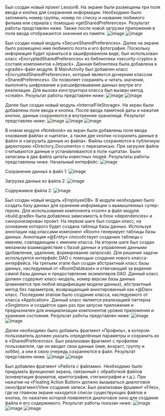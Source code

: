 Был создан новый проект Lesson6. На экране были размещены три поля ввода и кнопка для сохранения
информации. Необходимо было запомнить номер группы, номер по списку и название любимого фильма или сериала с помощью «getSharedPreferences». 
Результат работы представлен ниже. Также после новой загрузки приложения в поле ввода отображаются значения из памяти.
![image](https://github.com/user-attachments/assets/23e8ad59-bbca-4a82-8e8e-3ca74b18cb1b)
![image](https://github.com/user-attachments/assets/503bc4c5-feac-4966-afa0-8ccdcac15b61)

Был создан новый модуль «SecureSharedPreferences». Далее на экране было размещено имя любимого поэта и его фотография.
Поскольку информация будет храниться в зашифрованном виде, был использован класс «EncryptedSharedPreferences» из библиотеки «security-crypto» в составе компонентов «Jetpack». Данная библиотека была добавлена в «gradle»-файл модуля. 
В MainActivity был добавлен класс «EncryptedSharedPreferences», который является дочерним классом «SharedPreferences». Он позволяет сохранять и читать значения, выполнять шифрование и расшифровывание данных внутри его реализации. Для вызова конструктора класса был вызван метод «create».
Результат работы представлен ниже:
![image](https://github.com/user-attachments/assets/f2f517c5-3eca-4250-80ac-a6d55d34112d)
![image](https://github.com/user-attachments/assets/eecfbe65-9871-4d27-9b61-ac244898c698)

Далее был создан новый модуль «InternalFileStorage». На экран были добавлены поле ввода и кнопка. После ввода памятной даты и нажатия кнопки, данные сохраняются в внутреннее хранилище. Результат представлен ниже:
![image](https://github.com/user-attachments/assets/48d6eff5-411d-4680-be60-00d8ea3a6241)
![image](https://github.com/user-attachments/assets/a205a596-3084-4131-ab3d-d9eff3a35910)
![image](https://github.com/user-attachments/assets/6b98ec4a-3300-49fa-8d78-222e8ab109dd)

В новом модуле «Notebook» на экран были добавлены поля ввода «названия файла» и «цитата», а также две кнопки «сохранить данные в файл» и «загрузить данные из файла». Файлы сохраняются в публичную директорию «Directory_Documents» с перезаписью. При загрузке файла считываются данные и устанавливаются в поле «цитата». Были записаны в два файла цитаты известных людей. Результаты работы представлены ниже.
Начальный интерфейс:
![image](https://github.com/user-attachments/assets/6056c87f-6f3a-4d49-9ba5-bd49f8b1fac3)

Сохранение данных в файл 1:
![image](https://github.com/user-attachments/assets/b4c0acc2-4395-414a-aab0-917399f53941)

Загрузка данных из файла 2:
![image](https://github.com/user-attachments/assets/61c2e66a-b246-475d-9ffb-fc6f60c8a6c9)

Содержимое файла 2:
![image](https://github.com/user-attachments/assets/db672023-18a9-49f4-9a57-7a886823a3d8)

Был создан новый модуль «EmployeeDB». В модуле необходимо было создать базу данных для хранения информации о вымышленных супер-героях. Для использования компонента «room» в файл модуля «build.gradle» была добавлена зависимость в блок «dependencies» и синхронизирован проект.
На первом шаге был создан класс, на основании которого будет создана таблица базы данных. Используя аннотации над классами компонент «Room» генерирует таблицы базы данных. Аннотация «@Entity» способствует созданию таблицы с именем, совпадающим с именем класса.
На втором шаге был создан механизм взаимодействия с базой данных и управления данными (добавление, удаление, формирование запросов). Для решения задачи используется интерфейс DAO с помощью создания нового класса-интерфейса.
На третьем этапе был создан абстрактный класс базы данных, наследуемый от «RoomDatabase» и отвечающий за ведение самой базы данных и предоставление экземпляров DAO. Данный класс должен содержит класс-модель, номер версии базы данных (изменяется при любой модификации модели данных), абстрактный метод без параметров, возвращающий аннотированный как «@Dao» класс.
Последним этапом было создание класса, наследуемого от класса «Application». Данный класс является реализацией паттерна «Singleton» и создаётся один раз при запуске приложения и предназначен для инициализации компонентов уровня приложения и хранения состояния. Результат работы представлен ниже:
![image](https://github.com/user-attachments/assets/b68dfed6-4481-4bc6-ad4f-ab0f9f200913)
![image](https://github.com/user-attachments/assets/8450e557-b709-4e17-a984-6323a2f92847)

Далее необходимо было добавить фрагмент «Профиль», в котором пользователь должен указать определённые параметры и сохранить их в «SharedPreferences». Был реализован фрагмент с профилем пользователя,  где он вводит свои данные (имя, возраст, группу и хобби), а они в свою очередь сохраняются в файл. Результат представлен ниже:
![image](https://github.com/user-attachments/assets/9dfddf6f-4bbc-414d-be54-ef0e866a86e2)
![image](https://github.com/user-attachments/assets/ad4ed9f7-abf3-479f-8468-56d4cb454cf2)

Был добавлен фрагмент «Работа с файлами». Необходимо было придумать функционал экрана, связанный с обработкой файлов (конвертация форматов, криптография, стеганография и т.д.). При нажатии на «Floating Action Button» должно вызываться диалоговое окно/фрагмент/View создания записи.
Был реализован фршмент «Files», где на главном экране находится список существующих файлов и кнопка, по нажатию которой появляется диалоговое окно для создания файла и его содержимого. Результат работы показан ниже:
![image](https://github.com/user-attachments/assets/21e1828c-2295-46e1-b908-bdae7cbcc08f)
![image](https://github.com/user-attachments/assets/cd88e068-eb88-4d36-930e-997bcb52afce)
![image](https://github.com/user-attachments/assets/7987b1ea-9bcc-4517-875b-7d14768c4521)


